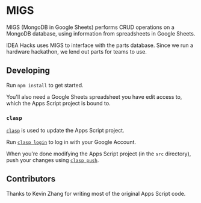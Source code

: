 # MIGS

MIGS (MongoDB in Google Sheets) performs CRUD operations on a MongoDB database,
using information from spreadsheets in Google Sheets.

IDEA Hacks uses MIGS to interface with the parts database. Since we run a
hardware hackathon, we lend out parts for teams to use.

## Developing

Run `npm install` to get started.

You'll also need a Google Sheets spreadsheet you have edit access to, which the
Apps Script project is bound to.

### `clasp`

[`clasp`](https://github.com/google/clasp) is used to update the Apps Script
project.

Run [`clasp login`](https://github.com/google/clasp#login) to log in with your
Google Account.

When you're done modifying the Apps Script project (in the `src` directory),
push your changes using [`clasp push`](https://github.com/google/clasp#push).

## Contributors

Thanks to Kevin Zhang for writing most of the original Apps Script code.
